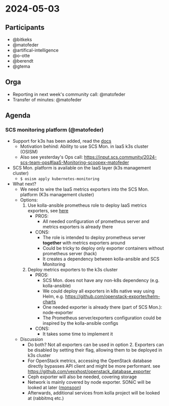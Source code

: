 # 2024-05-03

## Participants

- @bitkeks
- @matofeder
- @artifical-intelligence
- @o-otte
- @berendt
- @gtema

## Orga

* Reporting in next week's community call: @matofeder
* Transfer of minutes: @matofeder

## Agenda

### SCS monitoring platform (@matofeder)

- Support for k3s has been added, read the [docs](https://github.com/SovereignCloudStack/k8s-observability/blob/main/docs/k3s.md)
    - Motivation behind: Ability to use SCS Mon. in IaaS k3s cluster (OSISM)
    - Also see yesterday's Ops call: https://input.scs.community/2024-scs-team-ops#IaaS-Monitoring-scoopex-matofeder
- SCS Mon. platform is available on the IaaS layer (k3s management cluster)
    - `$ osism apply kubernetes-monitoring`
- What next?
    - We need to wire the IaaS metrics exporters into the SCS Mon. platform (K3s management cluster)
    - Options:
        1. Use kolla-ansible prometheus role to deploy IaaS metrics exporters, see [here](https://opendev.org/openstack/kolla-ansible/src/branch/master/ansible/roles/prometheus/defaults/main.yml)
            - PROS:
                - All needed configuration of prometheus server and metrics exporters is already there
            - CONS: 
                - The role is intended to deploy prometheus server **together** with metrics exporters around
                - Could be tricky to deploy only exporter containers without prometheus server (hack)
                - It creates a dependency between kolla-ansible and SCS Monitoring
        2. Deploy metrics exporters to the k3s cluster
            - PROS:
                - SCS Mon. does not have any non-k8s dependency (e.g. kolla-ansible)
                - We could deploy all exporters in k8s native way using Helm, e.g. https://github.com/openstack-exporter/helm-charts
                - One needed exporter is already there (part of SCS Mon.): node-exporter
                - The Prometheus server/exporters configuration could be inspired by the kolla-ansible configs
            - CONS:
                - It takes some time to implement it
    - Discussion
        - Do both? Not all exporters can be used in option 2. Exporters can be disabled by setting their flag, allowing them to be deployed in k3s cluster
        - For OpenStack metrics, accessing the OpenStack database directly bypasses API client and might be more performant. see https://github.com/vexxhost/openstack_database_exporter
        - Ceph exporter will also be needed, covering storage
        - Network is mainly covered by node exporter. SONiC will be looked at later ([monsoon](https://github.com/STORDIS/monsoon))
        - Afterwards, additional services from kolla project will be looked at (rabbitmq etc.)
